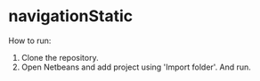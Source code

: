 # navigationStatic

How to run:
1) Clone the repository.
2) Open Netbeans and add project using 'Import folder'. And run.
